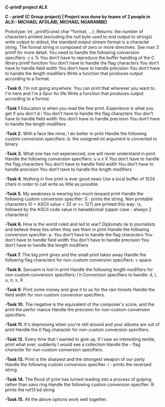 **C-printf project ALX**


**C - printf (C Group project) | Project was done by teams of 2 people in ALX:: MICHAEL AFOLABI, MICHAEL NGARAMBE)**


Prototype: int _printf(const char *format, ...); Returns: the number of characters printed (excluding the null byte used to end output to strings) write output to stdout, the standard output stream format is a character string. The format string is composed of zero or more directives. See man 3 printf for more detail. You need to handle the following conversion specifiers: c s % You don’t have to reproduce the buffer handling of the C library printf function You don’t have to handle the flag characters You don’t have to handle field width You don’t have to handle precision You don’t have to handle the length modifiers Write a function that produces output according to a format.

-**Task 0.**
I'm not going anywhere. You can print that wherever you want to. I'm here and I'm a Spur for life
Write a function that produces output according to a format.


**-Task 1**
Education is when you read the fine print. Experience is what you get if you don't d i You don’t have to handle the flag characters You don’t have to handle field width You don’t have to handle precision You don’t have to handle the length modifiers


**-Task 2.**
With a face like mine, I do better in print
Handle the following custom conversion specifiers:
b: the unsigned int argument is converted to binary


**-Task 3.**
What one has not experienced, one will never understand in print
Handle the following conversion specifiers: u o x X You don’t have to handle the flag characters You don’t have to handle field width You don’t have to handle precision You don’t have to handle the length modifiers


**-Task 4.**
Nothing in fine print is ever good news
Use a local buffer of 1024 chars in order to call write as little as possible.


**-Task 5.**
My weakness is wearing too much leopard print
Handle the following custom conversion specifier: S : prints the string. Non printable characters (0 < ASCII value < 32 or >= 127) are printed this way: \x, followed by the ASCII code value in hexadecimal (upper case - always 2 characters)


**-Task 6.**
How is the world ruled and led to war? Diplomats lie to journalists and believe these lies when they see them in print
Handle the following conversion specifier: p. You don’t have to handle the flag characters You don’t have to handle field width You don’t have to handle precision You don’t have to handle the length modifiers


**-Task 7.**
The big print gives and the small print takes away
Handle the following flag characters for non-custom conversion specifiers: + space


**-Task 8.**
Sarcasm is lost in print
Handle the following length modifiers for non-custom conversion specifiers:
l
h
Conversion specifiers to handle: d, i, u, o, x, X


**-Task 9.** 
Print some money and give it to us for the rain forests
Handle the field width for non-custom conversion specifiers.


**-Task 10.**
The negative is the equivalent of the composer's score, and the print the perfor mance
Handle the precision for non-custom conversion specifiers.


**-Task 11.**
It's depressing when you're still around and your albums are out of print
Handle the 0 flag character for non-custom conversion specifiers.


**-Task 12.**
Every time that I wanted to give up, if I saw an interesting textile, print what ever, suddenly I would see a collection
Handle the - flag character for non-custom conversion specifiers.


**-Task 13.**
Print is the sharpest and the strongest weapon of our party
Handle the following custom conversion specifier:
r : prints the reversed string


**-Task 14.**
The flood of print has turned reading into a process of gulping rather than savo ring
Handle the following custom conversion specifier:
R: prints the rot13'ed string


**-Task 15.**
All the above options work well together.
